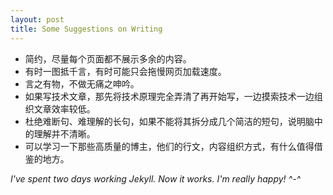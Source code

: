 ```yaml
---
layout: post
title: Some Suggestions on Writing
---
```

* 简约，尽量每个页面都不展示多余的内容。
* 有时一图抵千言，有时可能只会拖慢网页加载速度。
* 言之有物，不做无痛之呻吟。
* 如果写技术文章，那先将技术原理完全弄清了再开始写，一边摸索技术一边组织文章效率较低。
* 杜绝难断句、难理解的长句，如果不能将其拆分成几个简洁的短句，说明脑中的理解并不清晰。
* 可以学习一下那些高质量的博主，他们的行文，内容组织方式，有什么值得借鉴的地方。

*I've spent two days working Jekyll. Now it works. I'm really happy! ^-^*

